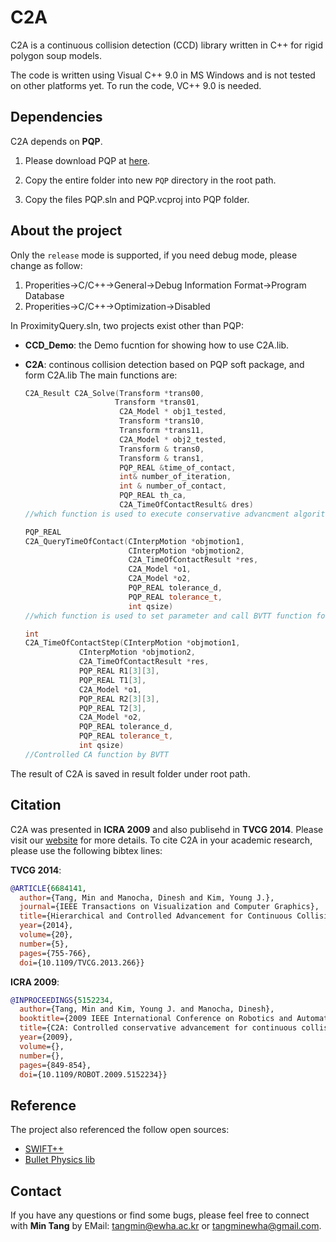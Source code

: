 # C2A

C2A is a continuous collision detection (CCD) library written in C++ for rigid polygon soup models. 

The code is written using Visual C++ 9.0 in MS Windows and is not tested on other platforms yet.
To run the code, VC++ 9.0 is needed.

## Dependencies
C2A depends on **PQP**.

1. Please download PQP at [here](https://github.com/GammaUNC/PQP).


2. Copy the entire folder into new `PQP` directory in the root path.


3. Copy the files PQP.sln and PQP.vcproj into PQP folder. 


## About the project 

Only the `release` mode is supported, if you need debug mode, please change as follow:

1. Properities->C/C++->General->Debug Information Format->Program Database 
2. Properities->C/C++->Optimization->Disabled


In ProximityQuery.sln, two projects exist other than PQP:

* **CCD_Demo**: the Demo fucntion for showing how to use C2A.lib.

* **C2A**: continous collision detection based on PQP soft package, and form C2A.lib
The main functions are:
	```c++
	C2A_Result C2A_Solve(Transform *trans00, 
						Transform *trans01,  
						 C2A_Model * obj1_tested,
						 Transform *trans10, 
						 Transform *trans11,  
						 C2A_Model * obj2_tested,
						 Transform & trans0, 
						 Transform & trans1, 
						 PQP_REAL &time_of_contact, 
						 int& number_of_iteration, 
						 int & number_of_contact,
						 PQP_REAL th_ca,
						 C2A_TimeOfContactResult& dres)
	//which function is used to execute conservative advancment algorithm
	
	PQP_REAL 
	C2A_QueryTimeOfContact(CInterpMotion *objmotion1, 
						   CInterpMotion *objmotion2,
						   C2A_TimeOfContactResult *res,  
						   C2A_Model *o1, 
						   C2A_Model *o2,
						   PQP_REAL tolerance_d, 
						   PQP_REAL tolerance_t, 
						   int qsize)
	//which function is used to set parameter and call BVTT function for each CA iterative
	
	int 
	C2A_TimeOfContactStep(CInterpMotion *objmotion1, 
				CInterpMotion *objmotion2, 
				C2A_TimeOfContactResult *res,
				PQP_REAL R1[3][3], 
				PQP_REAL T1[3], 
				C2A_Model *o1,
				PQP_REAL R2[3][3], 
				PQP_REAL T2[3], 
				C2A_Model *o2,
				PQP_REAL tolerance_d,
				PQP_REAL tolerance_t,
				int qsize)
	//Controlled CA function by BVTT
	```
 
 
The result of C2A is saved in result folder under root path.

## Citation
C2A was presented in **ICRA 2009** and also publisehd in **TVCG 2014**. Please visit our [website](http://graphics.ewha.ac.kr/C2A/) for more details. To cite C2A in your academic research, please use the following bibtex lines:

**TVCG 2014**:
```bib
@ARTICLE{6684141,
  author={Tang, Min and Manocha, Dinesh and Kim, Young J.},
  journal={IEEE Transactions on Visualization and Computer Graphics}, 
  title={Hierarchical and Controlled Advancement for Continuous Collision Detectionof Rigid and Articulated Models}, 
  year={2014},
  volume={20},
  number={5},
  pages={755-766},
  doi={10.1109/TVCG.2013.266}}
```
**ICRA 2009**:
```bib
@INPROCEEDINGS{5152234,
  author={Tang, Min and Kim, Young J. and Manocha, Dinesh},
  booktitle={2009 IEEE International Conference on Robotics and Automation}, 
  title={C2A: Controlled conservative advancement for continuous collision detection of polygonal models}, 
  year={2009},
  volume={},
  number={},
  pages={849-854},
  doi={10.1109/ROBOT.2009.5152234}}
```

## Reference

The project also referenced the follow open sources:
* [SWIFT++](http://www.cs.unc.edu/~geom/SWIFT++/)
* [Bullet Physics lib](http://www.bulletphysics.org/)

## Contact

If you have any questions or find some bugs, please feel free to connect with **Min Tang** by EMail: tangmin@ewha.ac.kr or tangminewha@gmail.com.

